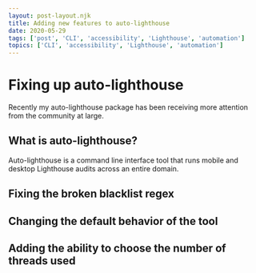 ```yaml
---
layout: post-layout.njk
title: Adding new features to auto-lighthouse
date: 2020-05-29
tags: ['post', 'CLI', 'accessibility', 'Lighthouse', 'automation']
topics: ['CLI', 'accessibility', 'Lighthouse', 'automation']
---
```


# Fixing up auto-lighthouse

Recently my auto-lighthouse package has been receiving more attention from the community at large.

## What is auto-lighthouse?

Auto-lighthouse is a command line interface tool that runs mobile and desktop Lighthouse audits across an entire domain.

## Fixing the broken blacklist regex

## Changing the default behavior of the tool

## Adding the ability to choose the number of threads used